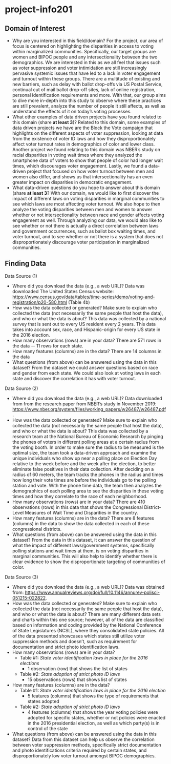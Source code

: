 # project-info201

## **Domain of Interest**
- Why are you interested in this field/domain?
For the project, our area of focus is centered on highlighting the disparities in access to voting within marginalized communities. Specifically, our target groups are women and BIPOC people and any intersectionality between the two demographics. We are interested in this as we all feel that issues such as voter suppression and voter intimidation are still increasingly pervasive systemic issues that have led to a lack in voter engagement and turnout within these groups. There are a multitude of existing and new barriers, such as delay with ballot drop-offs via US Postal Service, continual cut of mail ballot drop-off sites, lack of online registration, personal identification requirements and more. With that, our group aims to dive more in-depth into this study to observe where these practices are still prevalent, analyze the number of people it still affects, as well as understand the effects of it on today’s voting processes.  
- What other examples of data driven projects have you found related to this domain (share **at least 3**)?
Related to this domain, some examples of data driven projects we have are the Block the Vote campaign that highlights on the different aspects of voter suppression, looking at data from the existence of voter ID laws and how they disproportionately affect voter turnout rates in demographics of color and lower class. Another project we found relating to this domain was NBER’s study on racial disparities in voting wait times where they analyzed the smartphone data of voters to show that people of color had longer wait times, which discourages voter engagement. Lastly, we found a data-driven project that focused on how voter turnout between men and women also differ, and shows us that intersectionality has an even greater impact on disparities in democratic engagement.
- What data-driven questions do you hope to answer about this domain (share **at least 3**?
With our domain, we would like to first discover the impact of different laws on voting disparities in marginal communities to see which laws are most affecting voter turnout. We also hope to then analyze the voting disparities between men and women to answer whether or not intersectionality between race and gender affects voting engagement as well. Through analyzing our data, we would also like to see whether or not there is actually a direct correlation between laws and government occurrences, such as ballot box waiting times, and voter turnout, and to see whether or not there is a system that does not disproportionately discourage voter participation in marginalized communities.

## **Finding Data**

Data Source (1)
- Where did you download the data (e.g., a web URL)?
Data was downloaded The United States Census website: https://www.census.gov/data/tables/time-series/demo/voting-and-registration/p20-580.html (Table 4b)
- How was the data collected or generated? Make sure to explain who collected the data (not necessarily the same people that host the data), and who or what the data is about?
This data was collected by a national survey that is sent out to every US resident every 2 years. This data takes into account sex, race, and Hispanic-origin for every US state in the 2016 election.
- How many observations (rows) are in your data?
There are 571 rows in the data -- 11 rows for each state.
- How many features (columns) are in the data?
There are 14 columns in the data
- What questions (from above) can be answered using the data in this dataset?
From the dataset we could answer questions based on race and gender from each state. We could also look at voting laws in each state and discover the correlation it has with voter turnout.

Data Source (2)
- Where did you download the data (e.g., a web URL)?
Data downloaded from from the research paper from NBER’s study in November 2019: https://www.nber.org/system/files/working_papers/w26487/w26487.pdf.
- How was the data collected or generated? Make sure to explain who collected the data (not necessarily the same people that host the data), and who or what the data is about?
This data was collected by a research team at the National Bureau of Economic Research by pinging the phones of voters in different polling areas at a certain radius from the voting booth. In order to make sure the radius to be measured is the optimal size, the team took a data-driven approach and examine the unique individuals who show up near a polling place on Election Day relative to the week before and the week after the election, to better eliminate false positives in their data collection. After deciding on a radius of 60 meters, the team tracks the phones in the radius and times how long their vote times are before the individuals go to the polling station and vote. With the phone time data, the team then analyzes the demographics of each polling area to see the disparities in these voting times and how they correlate to the race of each neighborhood.
- How many observations (rows) are in your data?
There are 410 observations (rows) in this data that shows the Congressional District-Level Measures of Wait Time and Disparities in the country.
- How many features (columns) are in the data?
There are 8 features (columns) in the data to show the data collected in each of these congressional districts.
- What questions (from above) can be answered using the data in this dataset?
From the data in this dataset, it can answer the question of what the impact of different laws/government systems, specifically polling stations and wait times at them, is on voting disparities in marginal communities. This will also help to identify whether there is clear evidence to show the disproportionate targeting of communities of color.

Data Source (3)
- Where did you download the data (e.g., a web URL)?
Data was obtained from: https://www.annualreviews.org/doi/full/10.1146/annurev-polisci-051215-022822.
- How was the data collected or generated? Make sure to explain who collected the data (not necessarily the same people that host the data), and who or what the data is about?
There are many different data sets and charts within this one source; however, all of the data are classified based on information and coding provided by the National Conference of State Legislatures (NCSL), where they consolidated state policies. All of the data presented showcases which states still utilize voter suppression methods and doesn’t, such as requirement for documentation and strict photo identification laws.
- How many observations (rows) are in your data?
  - Table #1: _State voter identification laws in place for the 2016 elections_
    - 1 observation (row) that shows the list of states
  - Table #2: _State adoption of strict photo ID laws_
    - 15 observations (rows) that shows list of states
- How many features (columns) are in the data?
  - Table #1: _State voter identification laws in place for the 2016 election_
    - 5 features (columns) that shows the type of requirements that states adopted
  - Table #2: _State adoption of strict photo ID laws_
      - 4 features (columns) that shows the year voting policies were adopted for specific states, whether or not policies were enacted in the 2016 presidential election, as well as which party(s) is in control of the state
- What questions (from above) can be answered using the data in this dataset?
Data from this dataset can help us observe the correlation between voter suppression methods, specifically strict documentation and photo identifications criteria required by certain states, and disproportionately low voter turnout amongst BIPOC demographics.
